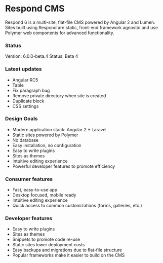 # Respond CMS

Respond 6 is a multi-site, flat-file CMS powered by Angular 2 and Lumen.  Sites built using Respond are static, front-end framework agnostic and use Polymer web components for advanced functionality.

### Status
Version: 6.0.0-beta.4
Status: Beta 4

### Latest updates
- Angular RC5
- Table
- Fix paragraph bug
- Remove private directory when site is created
- Duplicate block
- CSS settings

### Design Goals
- Modern application stack: Angular 2 + Laravel
- Static sites powered by Polymer
- No database
- Easy installation, no configuration
- Easy to write plugins
- Sites as themes
- Intuitive editing experience
- Powerful developer features to promote efficiency

### Consumer features
- Fast, easy-to-use app
- Desktop focused, mobile ready
- Intuitive editing experience
- Quick access to common customizations (forms, galleries, etc.)

### Developer features
- Easy to write plugins
- Sites as themes
- Snippets to promote code re-use
- Static sites lower deployment costs
- Easy backups and migrations due to flat-file structure
- Popular frameworks make it easier to build on the CMS